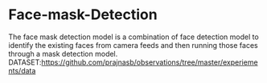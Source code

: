 # Face-mask-Detection
The face mask detection model is a combination of face detection model to identify the existing faces 
from camera feeds and then running those faces through a mask detection model.
DATASET:https://github.com/prajnasb/observations/tree/master/experiements/data
